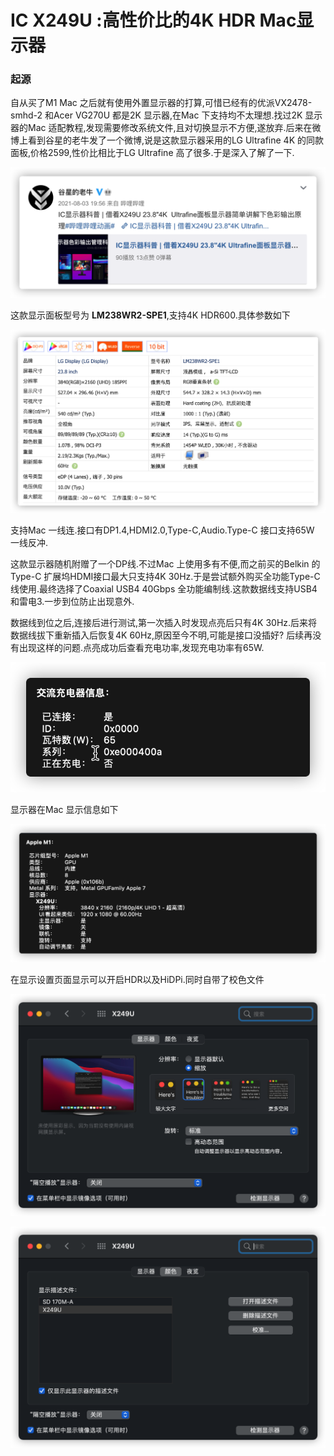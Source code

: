 # IC X249U :高性价比的4K HDR Mac显示器



### 起源

自从买了M1 Mac 之后就有使用外置显示器的打算,可惜已经有的优派VX2478-smhd-2 和Acer VG270U 都是2K 显示器,在Mac 下支持均不太理想.找过2K 显示器的Mac 适配教程,发现需要修改系统文件,且对切换显示不方便,遂放弃.后来在微博上看到谷星的老牛发了一个微博,说是这款显示器采用的LG Ultrafine 4K 的同款面板,价格2599,性价比相比于LG Ultrafine 高了很多.于是深入了解了一下.

![image-20210816222141998](display.assets/image-20210816222141998-9124167.png)

这款显示面板型号为 **LM238WR2-SPE1**,支持4K HDR600.具体参数如下

![image-20210816223049286](display.assets/image-20210816223049286.png)

支持Mac 一线连.接口有DP1.4,HDMI2.0,Type-C,Audio.Type-C 接口支持65W 一线反冲.

这款显示器随机附赠了一个DP线.不过Mac 上使用多有不便,而之前买的Belkin 的Type-C 扩展坞HDMI接口最大只支持4K 30Hz.于是尝试额外购买全功能Type-C 线使用.最终选择了Coaxial USB4 40Gbps 全功能编制线.这款数据线支持USB4 和雷电3.一步到位防止出现意外.

数据线到位之后,连接后进行测试,第一次插入时发现点亮后只有4K 30Hz.后来将数据线拔下重新插入后恢复4K 60Hz,原因至今不明,可能是接口没插好? 后续再没有出现这样的问题.点亮成功后查看充电功率,发现充电功率有65W.

![image-20210816224045697](display.assets/image-20210816224045697.png)

显示器在Mac 显示信息如下

![image-20210816224118046](display.assets/image-20210816224118046.png)

在显示设置页面显示可以开启HDR以及HiDPi.同时自带了校色文件



![image-20210816224308789](display.assets/image-20210816224308789.png)



![image-20210816224400410](display.assets/image-20210816224400410.png)